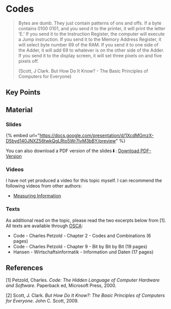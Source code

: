 # Codes

> Bytes are dumb. They just contain patterns of ons and offs. If a byte contains 0100 0101, and you send it to the printer, it will print the letter ‘E.’ If you send it to the Instruction Register, the computer will execute a Jump instruction. If you send it to the Memory Address Register, it will select byte number 69 of the RAM. If you send it to one side of the Adder, it will add 69 to whatever is on the other side of the Adder. If you send it to the display screen, it will set three pixels on and five pixels off.
>
> \(Scott, J Clark. But How Do It Know? - The Basic Principles of Computers for Everyone\)

## Key Points

## Material

### Slides

{% embed url="https://docs.google.com/presentation/d/1XcdMGmzX-D5byd140JNXZ56twkQgLRto5Wr7IvM3bBY/preview" %}

You can also download a PDF version of the slides⬇: [Download PDF-Version](https://docs.google.com/presentation/d/1XcdMGmzX-D5byd140JNXZ56twkQgLRto5Wr7IvM3bBY/export/pdf)

### Videos

I have not yet produced a video for this topic myself. I can recommend the following videos from other authors:

* [Measuring Information](https://www.khanacademy.org/computing/computer-science/informationtheory/moderninfotheory/v/how-do-we-measure-information-language-of-coins-10-12)

### Texts

As additional read on the topic, please read the two excerpts below from \[1\]. All texts are available through [OSCA](http://osca.hs-osnabrueck.de/):

* Code - Charles Petzold - Chapter 2 - Codes and Combinations \(6 pages\)
* Code - Charles Petzold - Chapter 9 - Bit by Bit by Bit \(19 pages\)
* Hansen - Wirtschaftsinformatik - Information und Daten \(17 pages\)

## References

\[1\]  Petzold, Charles. _Code: The Hidden Language of Computer Hardware and Software_. Paperback ed, Microsoft Press, 2000.

\[2\]  Scott, J. Clark. _But How Do It Know?: The Basic Principles of Computers for Everyone_. John C. Scott, 2009.

